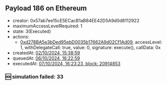 ## Payload 186 on Ethereum

- creator: 0x57ab7ee15cE5ECacB1aB84EE42D5A9d0d8112922
- maximumAccessLevelRequired: 1
- state: 3(Executed)
- actions:
  - [0xd278BA5e3bDed95ebD0035b17662A9d02Cf1Ad09](https://etherscan.io/tx/0xd278BA5e3bDed95ebD0035b17662A9d02Cf1Ad09), accessLevel: 1, withDelegateCall: true, value: 0, signature: execute(), callData: 0x
- createdAt: [02/10/2024, 15:38:59](https://etherscan.io/tx/0x9e3df04fadcf077e5d26a49af74ebcd03f837e9d555eddb16114282bd14f7b49)
- queuedAt: [06/10/2024, 16:22:59](https://etherscan.io/tx/0xab9fe83c9da0898330b88c11d62ed2bffe9d6d2704a1a45f14e970a79bc6f41e)
- executedAt: [07/10/2024, 16:23:23, block: 20914853](https://etherscan.io/tx/0x8ecdec6ac4b515961485b0bc77dbd7d1162495360e5a6c2b02355fb387c55b3d)

### :sos: simulation failed: 33
